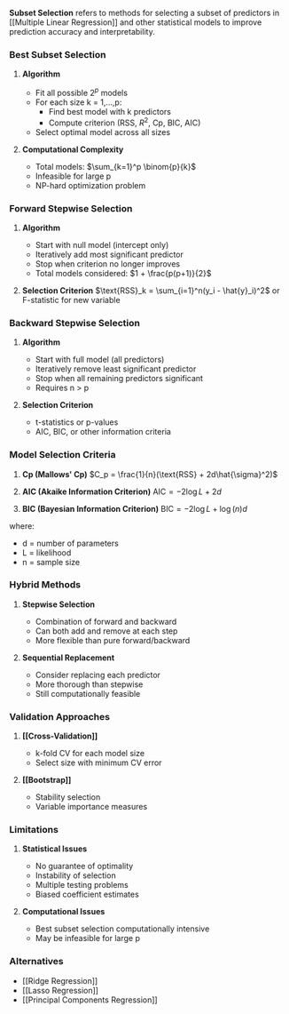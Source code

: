 **Subset Selection** refers to methods for selecting a subset of predictors in [[Multiple Linear Regression]] and other statistical models to improve prediction accuracy and interpretability.

### Best Subset Selection
1. **Algorithm**
   - Fit all possible $2^p$ models
   - For each size k = 1,...,p:
     - Find best model with k predictors
     - Compute criterion (RSS, $R^2$, Cp, BIC, AIC)
   - Select optimal model across all sizes

2. **Computational Complexity**
   - Total models: $\sum_{k=1}^p \binom{p}{k}$
   - Infeasible for large p
   - NP-hard optimization problem

### Forward Stepwise Selection
1. **Algorithm**
   - Start with null model (intercept only)
   - Iteratively add most significant predictor
   - Stop when criterion no longer improves
   - Total models considered: $1 + \frac{p(p+1)}{2}$

2. **Selection Criterion**
   $\text{RSS}_k = \sum_{i=1}^n(y_i - \hat{y}_i)^2$
   or F-statistic for new variable

### Backward Stepwise Selection
1. **Algorithm**
   - Start with full model (all predictors)
   - Iteratively remove least significant predictor
   - Stop when all remaining predictors significant
   - Requires n > p

2. **Selection Criterion**
   - t-statistics or p-values
   - AIC, BIC, or other information criteria

### Model Selection Criteria
1. **Cp (Mallows' Cp)**
   $C_p = \frac{1}{n}(\text{RSS} + 2d\hat{\sigma}^2)$

2. **AIC (Akaike Information Criterion)**
   $\text{AIC} = -2\log L + 2d$

3. **BIC (Bayesian Information Criterion)**
   $\text{BIC} = -2\log L + \log(n)d$

where:
- d = number of parameters
- L = likelihood
- n = sample size

### Hybrid Methods
1. **Stepwise Selection**
   - Combination of forward and backward
   - Can both add and remove at each step
   - More flexible than pure forward/backward

2. **Sequential Replacement**
   - Consider replacing each predictor
   - More thorough than stepwise
   - Still computationally feasible

### Validation Approaches
1. **[[Cross-Validation]]**
   - k-fold CV for each model size
   - Select size with minimum CV error

2. **[[Bootstrap]]**
   - Stability selection
   - Variable importance measures

### Limitations
1. **Statistical Issues**
   - No guarantee of optimality
   - Instability of selection
   - Multiple testing problems
   - Biased coefficient estimates

2. **Computational Issues**
   - Best subset selection computationally intensive
   - May be infeasible for large p

### Alternatives
- [[Ridge Regression]]
- [[Lasso Regression]]
- [[Principal Components Regression]]